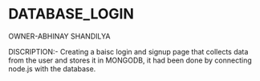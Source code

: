# DATABASE_LOGIN
OWNER-ABHINAY SHANDILYA

DISCRIPTION:- Creating a baisc login and signup page that collects data from the user and stores it in MONGODB, it had been done by connecting node.js with the database.
